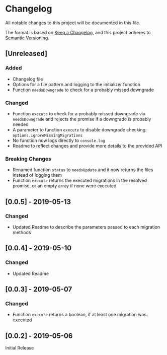 # Changelog
All notable changes to this project will be documented in this file.

The format is based on [Keep a Changelog](https://keepachangelog.com/en/1.0.0/),
and this project adheres to [Semantic Versioning](https://semver.org/spec/v2.0.0.html).

## [Unreleased]
### Added
- Changelog file
- Options for a file pattern and logging to the initializer function
- Function `needsDowngrade` to check for a probably missed downgrade

### Changed
- Function `execute` to check for a probably missed downgrade via `needsDowngrade` and rejects the promise if a downgrade is probably needed
- A parameter to function `execute` to disable downgrade checking: `options.ignoreMissingMigrations`
- No function now logs directly to `console.log`
- Readme to reflect changes and provide more details to the provided API

### Breaking Changes
- Renamed function `status` to `needsUpdate` and it now returns the files instead of logging them
- Function `execute` returns the executed migrations in the resolved promise, or an empty array if none were executed


## [0.0.5] - 2019-05-13
### Changed
- Updated Readme to describe the parameters passed to each migration methods

## [0.0.4] - 2019-05-10
### Changed
- Updated Readme

## [0.0.3] - 2019-05-07
### Changed
- Function `execute` returns a boolean, if at least one migration was executed

## [0.0.2] - 2019-05-06
Initial Release



